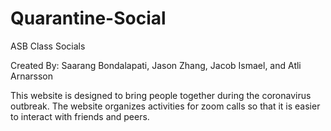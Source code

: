 # Quarantine-Social
ASB Class Socials

Created By: Saarang Bondalapati, Jason Zhang, Jacob Ismael, and Atli Arnarsson

This website is designed to bring people together during the coronavirus outbreak. The website organizes activities for zoom calls so that it is easier to interact with friends and peers.
